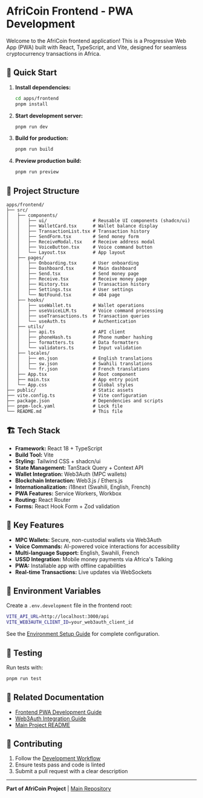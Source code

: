 # AfriCoin Frontend - PWA Development

Welcome to the AfriCoin frontend application! This is a Progressive Web App (PWA) built with React, TypeScript, and Vite, designed for seamless cryptocurrency transactions in Africa.

## 🚀 Quick Start

1. **Install dependencies:**
   ```bash
   cd apps/frontend
   pnpm install
   ```

2. **Start development server:**
   ```bash
   pnpm run dev
   ```

3. **Build for production:**
   ```bash
   pnpm run build
   ```

4. **Preview production build:**
   ```bash
   pnpm run preview
   ```

## 📁 Project Structure

```
apps/frontend/
├── src/
│   ├── components/
│   │   ├── ui/                 # Reusable UI components (shadcn/ui)
│   │   ├── WalletCard.tsx      # Wallet balance display
│   │   ├── TransactionList.tsx # Transaction history
│   │   ├── SendForm.tsx        # Send money form
│   │   ├── ReceiveModal.tsx    # Receive address modal
│   │   ├── VoiceButton.tsx     # Voice command button
│   │   └── Layout.tsx          # App layout
│   ├── pages/
│   │   ├── Onboarding.tsx      # User onboarding
│   │   ├── Dashboard.tsx       # Main dashboard
│   │   ├── Send.tsx            # Send money page
│   │   ├── Receive.tsx         # Receive money page
│   │   ├── History.tsx         # Transaction history
│   │   ├── Settings.tsx        # User settings
│   │   └── NotFound.tsx        # 404 page
│   ├── hooks/
│   │   ├── useWallet.ts        # Wallet operations
│   │   ├── useVoiceLLM.ts      # Voice command processing
│   │   ├── useTransactions.ts  # Transaction queries
│   │   └── useAuth.ts          # Authentication
│   ├── utils/
│   │   ├── api.ts              # API client
│   │   ├── phoneHash.ts        # Phone number hashing
│   │   ├── formatters.ts       # Data formatters
│   │   └── validators.ts       # Input validation
│   ├── locales/
│   │   ├── en.json             # English translations
│   │   ├── sw.json             # Swahili translations
│   │   └── fr.json             # French translations
│   ├── App.tsx                 # Root component
│   ├── main.tsx                # App entry point
│   └── App.css                 # Global styles
├── public/                     # Static assets
├── vite.config.ts              # Vite configuration
├── package.json                # Dependencies and scripts
├── pnpm-lock.yaml              # Lock file
└── README.md                   # This file
```

## 🏗️ Tech Stack

- **Framework:** React 18 + TypeScript
- **Build Tool:** Vite
- **Styling:** Tailwind CSS + shadcn/ui
- **State Management:** TanStack Query + Context API
- **Wallet Integration:** Web3Auth (MPC wallets)
- **Blockchain Interaction:** Web3.js / Ethers.js
- **Internationalization:** i18next (Swahili, English, French)
- **PWA Features:** Service Workers, Workbox
- **Routing:** React Router
- **Forms:** React Hook Form + Zod validation

## 🎯 Key Features

- **MPC Wallets:** Secure, non-custodial wallets via Web3Auth
- **Voice Commands:** AI-powered voice interactions for accessibility
- **Multi-language Support:** English, Swahili, French
- **USSD Integration:** Mobile money payments via Africa's Talking
- **PWA:** Installable app with offline capabilities
- **Real-time Transactions:** Live updates via WebSockets

## 📝 Environment Variables

Create a `.env.development` file in the frontend root:

```bash
VITE_API_URL=http://localhost:3000/api
VITE_WEB3AUTH_CLIENT_ID=your_web3auth_client_id
```

See the [Environment Setup Guide](../../docs/development/04-environment-setup.md) for complete configuration.

## 🧪 Testing

Run tests with:
```bash
pnpm run test
```

## 🔗 Related Documentation

- [Frontend PWA Development Guide](../../docs/development/05-frontend-setup.md)
- [Web3Auth Integration Guide](../../docs/development/06-web3auth-integration.md)
- [Main Project README](../../README.md)

## 🤝 Contributing

1. Follow the [Development Workflow](../../README.md#🚦-development-workflow)
2. Ensure tests pass and code is linted
3. Submit a pull request with a clear description

---

**Part of AfriCoin Project** | [Main Repository](../../README.md)
